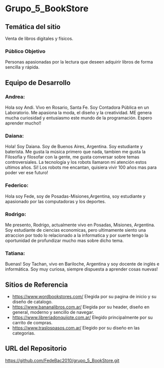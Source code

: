 # Grupo_5_BookStore
## Temática del sitio
Venta de libros digitales y físicos.

### Público Objetivo
Personas apasionadas por la lectura que deseen adquirir libros de forma sencilla y rápida.

## Equipo de Desarrollo

### Andrea:
Hola soy Andi. Vivo en Rosario, Santa Fe. Soy Contadora Pública en un Laboratorio. Me apasiona la moda, el diseño y la creatividad. ME genera mucha curiosidad y entusiasmo este mundo de la programación. Espero aprender mucho!!

### Daiana:
Hola! Soy Daiana. Soy de Buenos Aires, Argentina. Soy estudiante y baterista. Me gusta la música primero que nada, tambien me gusta la Filosofía y filosofar con la gente, me gusta conversar sobre temas controversiales. La tecnología y los robots llamaron mi atención estos ultimos años. Si! Los robots me encantan, quisiera vivir 100 años mas para poder ver ese futuro!  

### Federico: 
Hola soy Fede, soy de Posadas-Misiones,Argentina, soy estudiante y apasionado por las computadoras y los deportes.

### Rodrigo:
Me presento, Rodrigo, actualmente vivo en Posadas, Misiones, Argentina. Soy estudiante de ciencias economicas, pero ultimamente siento una atraccion por todo lo relacionado a la informatica y por suerte tengo la oportunidad de profundizar mucho mas sobre dicho tema. 
### Tatiana:
Buenas! Soy Tachan, vivo en Bariloche, Argentina y soy docente de inglés e informática. Soy muy curiosa, siempre dispuesta a aprender cosas nuevas!

## Sitios de Referencia
* https://www.wordbookstores.com/
Elegida por su pagina de inicio y su diseño de catalogo.
* https://www.bananalibros.com.ar/
Elegida por su header, diseño en general, moderno y sencillo de navegar.
* https://www.libreriadonquijote.com.ar/
Elegido principalmente por su carrito de compras.
* https://www.traslospasos.com.ar/
Elegido por su diseño en las categorias.

## URL del Repositorio
https://github.com/FedeBac2010/grupo_5_BookStore.git
